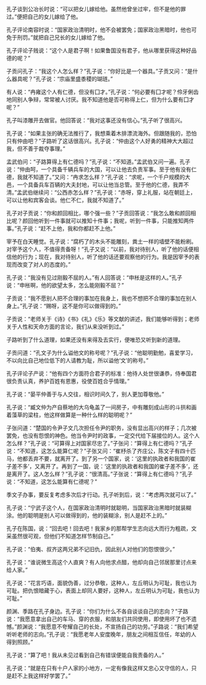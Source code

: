 孔子谈到公冶长时说：“可以把女儿嫁给他。虽然他曾坐过牢，但不是他的罪过。”便把自己的女儿嫁给了他。

孔子评论南容时说：“国家政治清明时，他不会被罢免；国家政治黑暗时，他也可免于刑罚。”就把自己兄长的女儿嫁给了他。

孔子评论子贱说：“这个人是君子啊！如果鲁国没有君子，他从哪里获得这种好品德的呢？”

子贡问孔子：“我这个人怎么样？”孔子说：“你好比是一个器具。”子贡又问：“是什么器具呢？”孔子说：“宗庙里盛黍稷的瑚琏。”

有人说：“冉雍这个人有仁德，但没有囗才。”孔子说：“何必要有囗才呢？伶牙俐齿地同别人争辩，常常被人讨厌。我不知道他是否可称得上仁，但为什么要有囗才呢？”

孔子叫漆雕开去做官。他回答说：“我对这事还没有信心。”孔子听了很高兴。

孔子说：“如果主张的确无法推行了，我想乘着木排漂流海外。但跟随我的，恐怕只有仲由吧？”子路听了这话很高兴。孔子说：“仲由这个人好勇的精神大大超过我，但不善于裁夺事理。”

孟武伯问：“子路算得上有仁德吗？”孔子说：“不知道。”孟武伯又问一遍。孔子说：“仲由呵，一个具备千辆兵车的大国，可以让他去负责军事。至于他有没有仁德，我就不知道了。”又问：“冉求怎么样？”孔子说：“求呢，一个千户规模的大邑，一个具备兵车百辆的大夫封地，可以让他当总管。至于他的仁德，我弄不清。”孟武伯继续问：“公西赤怎么样？”孔子说：“赤呀，穿上礼服，站在朝廷上，可以让他和宾客会谈。他仁不仁，我就不知道了。”

孔子对子贡说：“你和颜回相比，哪个强一些？”子贡回答说：“我怎么敢和颜回相比呢？颜回他听到一件事就可以推知十件事；我呢，听到一件事，只能推知两件事。”孔子说：“赶不上他，我和你都赶不上他。”

宰予在白天睡觉。孔子说：“腐朽了的木头不能雕刻，粪土一样的墙壁不能粉刷。对宰予这个人，不值得责备呀！”孔子又说：“以前，我对待别人，听了他的话便相信他的行为；现在，我对待别人，听了他的话还要观察他的行为。我是因宰予的表现而改变了对人的态度的。”

孔子说：“我没有见过刚毅不屈的人。”有人回答说：“申枨是这样的人。”孔子说：“申枨啊，他的欲望太多，怎么能刚毅不屈？”

子贡说：“我不愿别人把不合理的事加在我身上，我也不想把不合理的事加在别人身上。”孔子说：“赐呀，这不是你可以做得到的。”

子贡说：“老师关于《诗》《书》《礼》《乐》等文献的讲述，我们能够听得到；老师关于人性和天命方面的言论，我们从来没听到过。”

子路听到了什么道理，如果还没有来得及去实行，便唯恐又听到新的道理。

子贡问道：“孔文子为什么谥他文的称号呢？”孔子说：“他聪明勤勉，喜爱学习，不以向比自己地位低下的人请教为耻，所以谥他‘文’的称号。”

孔子评论子产说：“他有四个方面符合君子的标准：他待人处世很谦恭，侍奉国君很负责认真，养护百姓有恩惠，役使百姓合乎情理。”

孔子说：“晏平仲善于与人交往，相识时间久了，别人更加尊敬他。”

孔子说：“臧文仲为产自蔡地的大乌龟盖了一间房子，中有雕刻成山形的斗拱和画着藻草的梁柱，他这样做算是一种什么样的聪明呢？”

子张问道：“楚国的令尹子文几次担任令尹的职务，没有显出高兴的样子；几次被罢免，也没有怨恨的神色。他当令尹时的政事，一定交代给下届接位的人。这个人怎么样？”孔子说：“可算得上对国家尽忠了。”子张问：“算得上有仁德吗？”孔子说：“不知道，这怎么能算仁呢？”子张又问：“崔杼杀了齐庄公，陈文子有四十匹马，他都丢弃不要，就离开了。到了另一个国家，说：‘这里的执政者和我国的崔子差不多’，又离开了。再到了一国，说：‘这里的执政者和我国的崔子差不多’，还是离开了。这人怎么样？”孔子说：“很清高。”子张说：“算得上有仁德吗？”孔子说：“不知道，这怎么能算有仁德呢？”

季文子办事，要反复考虑多次后才行动。孔子听到后，说：“考虑两次就可以了。”

孔子说：“宁武子这个人，在国家政治清明时就聪明，当国家政治黑暗时就装糊涂。他的聪明是别人可以做得到的，他的装糊涂，别人是赶不上的。”

孔子在陈国，说：“回去吧！回去吧！我家乡的那帮学生志向远大而行为粗疏，文采虽然很可观，但他们不知道怎样节制自己。”

孔子说：“伯夷、叔齐这两兄弟不记旧仇，因此别人对他们的怨恨很少。”

孔子说：“谁说微生高这个人直爽？有人向他求点醋，他却向自己邻居那里讨点来给人家。”

孔子说：“花言巧语，面貌伪善，过分恭敬，这种人，左丘明认为可耻，我也认为可耻。把仇恨暗藏于心，表面上却同人要好，这种人，左丘明认为可耻，我也认为可耻。”

颜渊、季路在孔子身边。孔子说：“你们为什么不各自谈谈自己的志向？”子路说：“我愿意拿出自己的车马、穿的衣服，和朋友们共同使用，即使用坏了也不遗憾。”颜渊说：“我愿意不夸耀自己的长处，不宣扬自己的功劳。”子路说：“我们希望听听老师的志向。”孔子说：“我愿老年人安度晚年，朋友之间相互信任，年幼的人得到照顾。”


孔子说：“算了吧！我从未见过看到自己有错误便能自我责备的人。”

孔子说：“就是在只有十户人家的小地方，一定有像我这样又忠心又守信的人，只是赶不上我这样好学罢了。”

